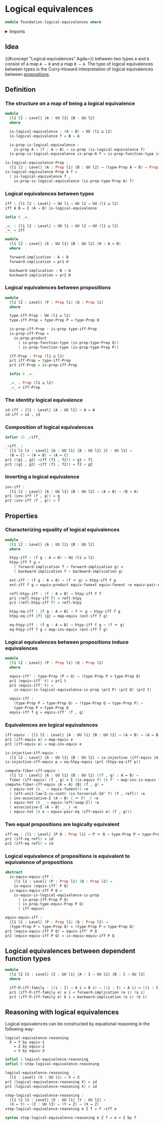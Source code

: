 # Logical equivalences

```agda
module foundation.logical-equivalences where
```

<details><summary>Imports</summary>

```agda
open import foundation.dependent-pair-types
open import foundation.equality-cartesian-product-types
open import foundation.equivalence-extensionality
open import foundation.function-extensionality
open import foundation.functoriality-cartesian-product-types
open import foundation.type-arithmetic-dependent-pair-types
open import foundation.universe-levels

open import foundation-core.cartesian-product-types
open import foundation-core.contractible-types
open import foundation-core.equivalences
open import foundation-core.fibers-of-maps
open import foundation-core.function-types
open import foundation-core.functoriality-dependent-pair-types
open import foundation-core.homotopies
open import foundation-core.identity-types
open import foundation-core.injective-maps
open import foundation-core.propositions
open import foundation-core.torsorial-type-families
```

</details>

## Idea

{{#concept "Logical equivalences" Agda=}} between two types `A` and `B` consist
of a map `A → B` and a map `B → A`. The type of logical equivalences between
types is the Curry-Howard interpretation of logical equivalences between
[propositions](foundation-core.propositions.md).

## Definition

### The structure on a map of being a logical equivalence

```agda
module _
  {l1 l2 : Level} {A : UU l1} {B : UU l2}
  where

  is-logical-equivalence : (A → B) → UU (l1 ⊔ l2)
  is-logical-equivalence f = B → A

  is-prop-is-logical-equivalence :
    is-prop A → (f : A → B) → is-prop (is-logical-equivalence f)
  is-prop-is-logical-equivalence is-prop-A f = is-prop-function-type is-prop-A

is-logical-equivalence-Prop :
  {l1 l2 : Level} (A : Prop l1) {B : UU l2} → (type-Prop A → B) → Prop (l1 ⊔ l2)
is-logical-equivalence-Prop A f =
  ( is-logical-equivalence f ,
    is-prop-is-logical-equivalence (is-prop-type-Prop A) f)
```

### Logical equivalences between types

```agda
iff : {l1 l2 : Level} → UU l1 → UU l2 → UU (l1 ⊔ l2)
iff A B = Σ (A → B) is-logical-equivalence

infix 6 _↔_

_↔_ : {l1 l2 : Level} → UU l1 → UU l2 → UU (l1 ⊔ l2)
_↔_ = iff

module _
  {l1 l2 : Level} {A : UU l1} {B : UU l2} (H : A ↔ B)
  where

  forward-implication : A → B
  forward-implication = pr1 H

  backward-implication : B → A
  backward-implication = pr2 H
```

### Logical equivalences between propositions

```agda
module _
  {l1 l2 : Level} (P : Prop l1) (Q : Prop l2)
  where

  type-iff-Prop : UU (l1 ⊔ l2)
  type-iff-Prop = type-Prop P ↔ type-Prop Q

  is-prop-iff-Prop : is-prop type-iff-Prop
  is-prop-iff-Prop =
    is-prop-product
      ( is-prop-function-type (is-prop-type-Prop Q))
      ( is-prop-function-type (is-prop-type-Prop P))

  iff-Prop : Prop (l1 ⊔ l2)
  pr1 iff-Prop = type-iff-Prop
  pr2 iff-Prop = is-prop-iff-Prop

  infix 6 _⇔_

  _⇔_ : Prop (l1 ⊔ l2)
  _⇔_ = iff-Prop
```

### The identity logical equivalence

```agda
id-iff : {l1 : Level} {A : UU l1} → A ↔ A
id-iff = id , id
```

### Composition of logical equivalences

```agda
infixr 15 _∘iff_

_∘iff_ :
  {l1 l2 l3 : Level} {A : UU l1} {B : UU l2} {C : UU l3} →
  (B ↔ C) → (A ↔ B) → (A ↔ C)
pr1 ((g1 , g2) ∘iff (f1 , f2)) = g1 ∘ f1
pr2 ((g1 , g2) ∘iff (f1 , f2)) = f2 ∘ g2
```

### Inverting a logical equivalence

```agda
inv-iff :
  {l1 l2 : Level} {A : UU l1} {B : UU l2} → (A ↔ B) → (B ↔ A)
pr1 (inv-iff (f , g)) = g
pr2 (inv-iff (f , g)) = f
```

## Properties

### Characterizing equality of logical equivalences

```agda
module _
  {l1 l2 : Level} {A : UU l1} {B : UU l2}
  where

  htpy-iff : (f g : A ↔ B) → UU (l1 ⊔ l2)
  htpy-iff f g =
    ( forward-implication f ~ forward-implication g) ×
    ( backward-implication f ~ backward-implication g)

  ext-iff : (f g : A ↔ B) → (f ＝ g) ≃ htpy-iff f g
  ext-iff f g = equiv-product equiv-funext equiv-funext ∘e equiv-pair-eq f g

  refl-htpy-iff : (f : A ↔ B) → htpy-iff f f
  pr1 (refl-htpy-iff f) = refl-htpy
  pr2 (refl-htpy-iff f) = refl-htpy

  htpy-eq-iff : {f g : A ↔ B} → f ＝ g → htpy-iff f g
  htpy-eq-iff {f} {g} = map-equiv (ext-iff f g)

  eq-htpy-iff : (f g : A ↔ B) → htpy-iff f g → (f ＝ g)
  eq-htpy-iff f g = map-inv-equiv (ext-iff f g)
```

### Logical equivalences between propositions induce equivalences

```agda
module _
  {l1 l2 : Level} (P : Prop l1) (Q : Prop l2)
  where

  equiv-iff' : type-Prop (P ⇔ Q) → (type-Prop P ≃ type-Prop Q)
  pr1 (equiv-iff' t) = pr1 t
  pr2 (equiv-iff' t) =
    is-equiv-is-logical-equivalence-is-prop (pr2 P) (pr2 Q) (pr2 t)

  equiv-iff :
    (type-Prop P → type-Prop Q) → (type-Prop Q → type-Prop P) →
    type-Prop P ≃ type-Prop Q
  equiv-iff f g = equiv-iff' (f , g)
```

### Equivalences are logical equivalences

```agda
iff-equiv : {l1 l2 : Level} {A : UU l1} {B : UU l2} → (A ≃ B) → (A ↔ B)
pr1 (iff-equiv e) = map-equiv e
pr2 (iff-equiv e) = map-inv-equiv e

is-injective-iff-equiv :
  {l1 l2 : Level} {A : UU l1} {B : UU l2} → is-injective (iff-equiv {A = A} {B})
is-injective-iff-equiv p = eq-htpy-equiv (pr1 (htpy-eq-iff p))

compute-fiber-iff-equiv :
  {l1 l2 : Level} {A : UU l1} {B : UU l2} ((f , g) : A ↔ B) →
  fiber (iff-equiv) (f , g) ≃ Σ (is-equiv f) (λ f' → map-inv-is-equiv f' ~ g)
compute-fiber-iff-equiv {A = A} {B} (f , g) =
  ( equiv-tot (λ _ → equiv-funext)) ∘e
  ( left-unit-law-Σ-is-contr (is-torsorial-Id' f) (f , refl)) ∘e
  ( inv-associative-Σ (A → B) (_＝ f) _) ∘e
  ( equiv-tot (λ _ → equiv-left-swap-Σ)) ∘e
  ( associative-Σ (A → B) _ _) ∘e
  ( equiv-tot (λ e → equiv-pair-eq (iff-equiv e) (f , g)))
```

### Two equal propositions are logically equivalent

```agda
iff-eq : {l1 : Level} {P Q : Prop l1} → P ＝ Q → type-Prop P ↔ type-Prop Q
pr1 (iff-eq refl) = id
pr2 (iff-eq refl) = id
```

### Logical equivalence of propositions is equivalent to equivalence of propositions

```agda
abstract
  is-equiv-equiv-iff :
    {l1 l2 : Level} (P : Prop l1) (Q : Prop l2) →
    is-equiv (equiv-iff' P Q)
  is-equiv-equiv-iff P Q =
    is-equiv-is-logical-equivalence-is-prop
      ( is-prop-iff-Prop P Q)
      ( is-prop-type-equiv-Prop P Q)
      ( iff-equiv)

equiv-equiv-iff :
  {l1 l2 : Level} (P : Prop l1) (Q : Prop l2) →
  (type-Prop P ↔ type-Prop Q) ≃ (type-Prop P ≃ type-Prop Q)
pr1 (equiv-equiv-iff P Q) = equiv-iff' P Q
pr2 (equiv-equiv-iff P Q) = is-equiv-equiv-iff P Q
```

## Logical equivalences between dependent function types

```agda
module _
  {l1 l2 l3 : Level} {I : UU l1} {A : I → UU l2} {B : I → UU l3}
  where

  iff-Π-iff-family : ((i : I) → A i ↔ B i) → ((i : I) → A i) ↔ ((i : I) → B i)
  pr1 (iff-Π-iff-family e) a i = forward-implication (e i) (a i)
  pr2 (iff-Π-iff-family e) b i = backward-implication (e i) (b i)
```

## Reasoning with logical equivalences

Logical equivalences can be constructed by equational reasoning in the following
way:

```text
logical-equivalence-reasoning
  X ↔ Y by equiv-1
    ↔ Z by equiv-2
    ↔ V by equiv-3
```

```agda
infixl 1 logical-equivalence-reasoning_
infixl 0 step-logical-equivalence-reasoning

logical-equivalence-reasoning_ :
  {l1 : Level} (X : UU l1) → X ↔ X
pr1 (logical-equivalence-reasoning X) = id
pr2 (logical-equivalence-reasoning X) = id

step-logical-equivalence-reasoning :
  {l1 l2 l3 : Level} {X : UU l1} {Y : UU l2} →
  (X ↔ Y) → (Z : UU l3) → (Y ↔ Z) → (X ↔ Z)
step-logical-equivalence-reasoning e Z f = f ∘iff e

syntax step-logical-equivalence-reasoning e Z f = e ↔ Z by f
```
